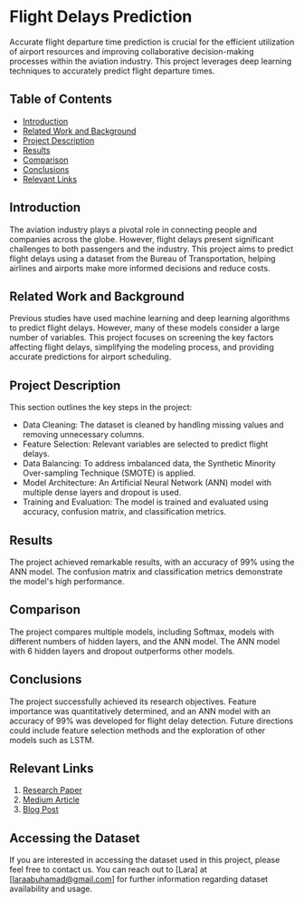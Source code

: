 # Flight Delays Prediction

Accurate flight departure time prediction is crucial for the efficient utilization of airport resources and improving collaborative decision-making processes within the aviation industry. This project leverages deep learning techniques to accurately predict flight departure times.

## Table of Contents

- [Introduction](#introd89iuction)
- [Related Work and Background](#related-work-and-background)
- [Project Description](#project-description)
- [Results](#results)
- [Comparison](#comparison)
- [Conclusions](#conclusions)
- [Relevant Links](#relevant-links)

## Introduction

The aviation industry plays a pivotal role in connecting people and companies across the globe. However, flight delays present significant challenges to both passengers and the industry. This project aims to predict flight delays using a dataset from the Bureau of Transportation, helping airlines and airports make more informed decisions and reduce costs.

## Related Work and Background

Previous studies have used machine learning and deep learning algorithms to predict flight delays. However, many of these models consider a large number of variables. This project focuses on screening the key factors affecting flight delays, simplifying the modeling process, and providing accurate predictions for airport scheduling.

## Project Description

This section outlines the key steps in the project:

- Data Cleaning: The dataset is cleaned by handling missing values and removing unnecessary columns.
- Feature Selection: Relevant variables are selected to predict flight delays.
- Data Balancing: To address imbalanced data, the Synthetic Minority Over-sampling Technique (SMOTE) is applied.
- Model Architecture: An Artificial Neural Network (ANN) model with multiple dense layers and dropout is used.
- Training and Evaluation: The model is trained and evaluated using accuracy, confusion matrix, and classification metrics.

## Results

The project achieved remarkable results, with an accuracy of 99% using the ANN model. The confusion matrix and classification metrics demonstrate the model's high performance.

## Comparison

The project compares multiple models, including Softmax, models with different numbers of hidden layers, and the ANN model. The ANN model with 6 hidden layers and dropout outperforms other models.

## Conclusions

The project successfully achieved its research objectives. Feature importance was quantitatively determined, and an ANN model with an accuracy of 99% was developed for flight delay detection. Future directions could include feature selection methods and the exploration of other models such as LSTM.

## Relevant Links

1. [Research Paper](https://www.mdpi.com/2071-1050/14/22/15367)
2. [Medium Article](https://medium.com/analytics-vidhya/using-machine-learning-to-predict-flight-delays-e8a50b0bb64c)
3. [Blog Post](https://industryforever.wordpress.com/2017/10/12/predicting-flight-delays-using-tensorflow-and-machine-learning/)

## Accessing the Dataset

If you are interested in accessing the dataset used in this project, please feel free to contact us. You can reach out to [Lara] at [laraabuhamad@gmail.com] for further information regarding dataset availability and usage.
